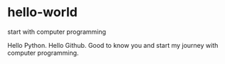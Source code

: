 # hello-world
start with computer programming

Hello Python. 
Hello Github. Good to know you and start my journey with computer programming.
